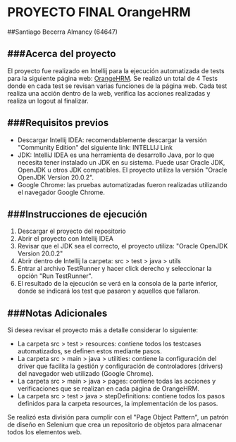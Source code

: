 # PROYECTO FINAL OrangeHRM

##Santiago Becerra Almancy (64647)

###Acerca del proyecto
----
El proyecto fue realizado en Intellij para la ejecución automatizada de tests para la siguiente página web: [OrangeHRM](https://opensource-demo.orangehrmlive.com/web/index.php/auth/login). Se realizó un total de 4 Tests donde en cada test se revisan varias funciones de la página web. Cada test realiza una acción dentro de la web, verifica las acciones realizadas y realiza un logout al finalizar.

###Requisitos previos
----
- Descargar Intellij IDEA: recomendablemente descargar la versión "Community Edition" del siguiente link: INTELLIJ Link
- JDK: IntelliJ IDEA es una herramienta de desarrollo Java, por lo que necesita tener instalado un JDK en su sistema. Puede usar Oracle JDK, OpenJDK u otros JDK compatibles. El proyecto utiliza la versión "Oracle OpenJDK Version 20.0.2".
- Google Chrome: las pruebas automatizadas fueron realizadas utilizando el navegador Google Chrome.

###Instrucciones de ejecución
----
1. Descargar el proyecto del repositorio
2. Abrir el proyecto con Intellij IDEA
3. Revisar que el JDK sea el correcto, el proyecto utiliza: "Oracle OpenJDK Version 20.0.2"
4. Abrir dentro de Intellij la carpeta: src > test > java > utils
5. Entrar al archivo TestRunner y hacer click derecho y seleccionar la opción "Run TestRunner".
6. El resultado de la ejecución se verá en la consola de la parte inferior, donde se indicará los test que pasaron y aquellos que fallaron.

###Notas Adicionales
----
Si desea revisar el proyecto más a detalle considerar lo siguiente:
- La carpeta src > test > resources: contiene todos los testcases automatizados, se definen estos mediante pasos.
- La carpeta src > main > java > utilities: contiene la configuración del driver que facilita la gestión y configuración de controladores (drivers) del navegador web utilizado (Google Chrome).
- La carpeta src > main > java > pages: contiene todas las acciones y verificaciones que se realizan en cada página de OrangeHRM.
- La carpeta src > test > java > stepDefinitions: contiene todos los pasos definidos para la carpeta resources, la implementación de los pasos. 

Se realizó esta división para cumplir con el "Page Object Pattern", un patrón de diseño en Selenium que crea un repositorio de objetos para almacenar todos los elementos web.